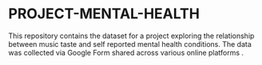 # PROJECT-MENTAL-HEALTH
This repository contains the dataset for a project exploring the relationship between music taste and self reported mental health conditions. The data was collected via Google Form shared across various online platforms .  
